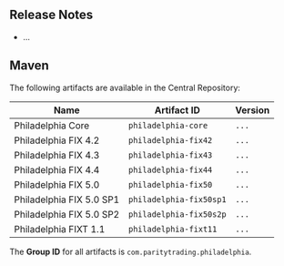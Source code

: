 ## Release Notes

- ...

## Maven

The following artifacts are available in the Central Repository:

Name                     | Artifact ID             | Version
-------------------------|-------------------------|--------
Philadelphia Core        | `philadelphia-core`     | `...`
Philadelphia FIX 4.2     | `philadelphia-fix42`    | `...`
Philadelphia FIX 4.3     | `philadelphia-fix43`    | `...`
Philadelphia FIX 4.4     | `philadelphia-fix44`    | `...`
Philadelphia FIX 5.0     | `philadelphia-fix50`    | `...`
Philadelphia FIX 5.0 SP1 | `philadelphia-fix50sp1` | `...`
Philadelphia FIX 5.0 SP2 | `philadelphia-fix50s2p` | `...`
Philadelphia FIXT 1.1    | `philadelphia-fixt11`   | `...`

The **Group ID** for all artifacts is `com.paritytrading.philadelphia`.
